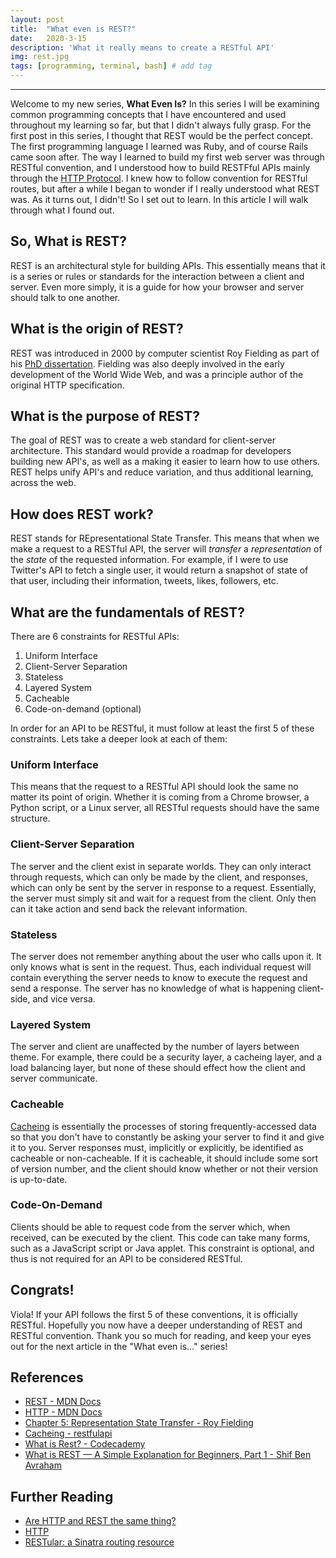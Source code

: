 ```yaml
---
layout: post
title:  "What even is REST?"
date:   2020-3-15
description: 'What it really means to create a RESTful API'
img: rest.jpg
tags: [programming, terminal, bash] # add tag
---
```

---

Welcome to my new series, **What Even Is?** In this series I will be examining common programming concepts that I have encountered and used throughout my learning so far, but that I didn't always fully grasp. For the first post in this series, I thought that REST would be the perfect concept. The first programming language I learned was Ruby, and of course Rails came soon after. The way I learned to build my first web server was through RESTful convention, and I understood how to build RESTFful APIs mainly through the [HTTP Protocol](https://developer.mozilla.org/en-US/docs/Web/HTTP/Overview). I knew how to follow convention for RESTful routes, but after a while I began to wonder if I really understood what REST was. As it turns out, I didn't! So I set out to learn. In this article I will walk through what I found out.

## So, What is REST?

REST is an architectural style for building APIs. This essentially means that it is a series or rules or standards for the interaction between a client and server. Even more simply, it is a guide for how your browser and server should talk to one another.

## What is the origin of REST?

REST was introduced in 2000 by computer scientist Roy Fielding as part of his [PhD dissertation](https://www.ics.uci.edu/~fielding/pubs/dissertation/rest_arch_style.htm). Fielding was also deeply involved in the early development of the World Wide Web, and was a principle author of the original HTTP specification.

## What is the purpose of REST?

The goal of REST was to create a web standard for client-server architecture. This standard would provide a roadmap for developers building new API's, as well as a making it easier to learn how to use others. REST helps unify API's and reduce variation, and thus additional learning, across the web.

## How does REST work?

REST stands for REpresentational State Transfer. This means that when we make a request to a RESTful API, the server will *transfer* a *representation* of the *state* of the requested information. For example, if I were to use Twitter's API to fetch a single user, it would return a snapshot of state of that user, including their information, tweets, likes, followers, etc.

## What are the fundamentals of REST?

There are 6 constraints for RESTful APIs:

1. Uniform Interface
2. Client-Server Separation
3. Stateless
4. Layered System
5. Cacheable
6. Code-on-demand (optional)

In order for an API to be RESTful, it must follow at least the first 5 of these constraints. Lets take a deeper look at each of them:

### Uniform Interface

This means that the request to a RESTful API should look the same no matter its point of origin. Whether it is coming from a Chrome browser, a Python script, or a Linux server, all RESTful requests should have the same structure.

### Client-Server Separation

The server and the client exist in separate worlds. They can only interact through requests, which can only be made by the client, and responses, which can only be sent by the server in response to a request. Essentially, the server must simply sit and wait for a request from the client. Only then can it take action and send back the relevant information.

### Stateless

The server does not remember anything about the user who calls upon it. It only knows what is sent in the request. Thus, each individual request will contain everything the server needs to know to execute the request and send a response. The server has no knowledge of what is happening client-side, and vice versa.

### Layered System

The server and client are unaffected by the number of layers between theme. For example, there could be a security layer, a cacheing layer, and a load balancing layer, but none of these should effect how the client and server communicate.

### Cacheable

[Cacheing](https://restfulapi.net/caching/) is essentially the processes of storing frequently-accessed data so that you don't have to constantly be asking your server to find it and give it to you. Server responses must, implicitly or explicitly, be identified as cacheable or non-cacheable. If it is cacheable, it should include some sort of version number, and the client should know whether or not their version is up-to-date.

### Code-On-Demand

Clients should be able to request code from the server which, when received, can be executed by the client. This code can take many forms, such as a JavaScript script or Java applet. This constraint is optional, and thus is not required for an API to be considered RESTful.

## Congrats!

Viola! If your API follows the first 5 of these conventions, it is officially RESTful. Hopefully you now have a deeper understanding of REST and RESTful convention. Thank you so much for reading, and keep your eyes out for the next article in the "What even is..." series!

## References

- [REST - MDN Docs](https://developer.mozilla.org/en-US/docs/Glossary/REST)
- [HTTP - MDN Docs](https://developer.mozilla.org/en-US/docs/Web/HTTP/Overview)
- [Chapter 5: Representation State Transfer - Roy Fielding](https://www.ics.uci.edu/~fielding/pubs/dissertation/rest_arch_style.htm)
- [Cacheing - restfulapi](https://restfulapi.net/caching/)
- [What is Rest? - Codecademy](https://www.codecademy.com/articles/what-is-rest)
- [What is REST — A Simple Explanation for Beginners, Part 1 - Shif Ben Avraham](https://medium.com/extend/what-is-rest-a-simple-explanation-for-beginners-part-1-introduction-b4a072f8740f)

## Further Reading

- [Are HTTP and REST the same thing?](http://restcookbook.com/Miscellaneous/rest-and-http/)
- [HTTP](https://developer.mozilla.org/en-US/docs/Web/HTTP/Overview)
- [RESTular: a Sinatra routing resource](http://www.restular.com/)
